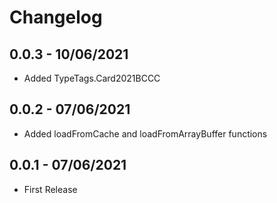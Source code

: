 # Changelog

## 0.0.3 - 10/06/2021
- Added TypeTags.Card2021BCCC
## 0.0.2 - 07/06/2021
- Added loadFromCache and loadFromArrayBuffer functions
## 0.0.1 - 07/06/2021
- First Release
